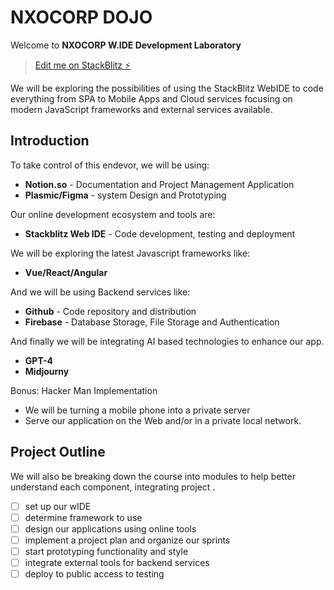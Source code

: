 # NXOCORP DOJO

Welcome to **NXOCORP W.IDE Development Laboratory**

> [Edit me on StackBlitz ⚡️](https://stackblitz.com/edit/node-stack-dev)

We will be exploring the possibilities of using the StackBlitz WebIDE to code everything from SPA to Mobile Apps and Cloud services focusing on modern JavaScript frameworks and external services available.

## Introduction

To take control of this endevor, we will be using:

- **Notion.so** - Documentation and Project Management Application
- **Plasmic/Figma** - system Design and Prototyping

Our online development ecosystem and tools are:

- **Stackblitz Web IDE** - Code development, testing and deployment

We will be exploring the latest Javascript frameworks like:

- **Vue/React/Angular**

And we will be using Backend services like:

- **Github** - Code repository and distribution
- **Firebase** - Database Storage, File Storage and Authentication

And finally we will be integrating AI based technologies to enhance our app.

- **GPT-4**
- **Midjourny**

Bonus: Hacker Man Implementation

- We will be turning a mobile phone into a private server
- Serve our application on the Web and/or in a private local network.

## Project Outline

We will also be breaking down the course into modules to help better understand each component, integrating project .

- [ ] set up our wIDE
- [ ] determine framework to use
- [ ] design our applications using online tools
- [ ] implement a project plan and organize our sprints
- [ ] start prototyping functionality and style
- [ ] integrate external tools for backend services
- [ ] deploy to public access to testing
